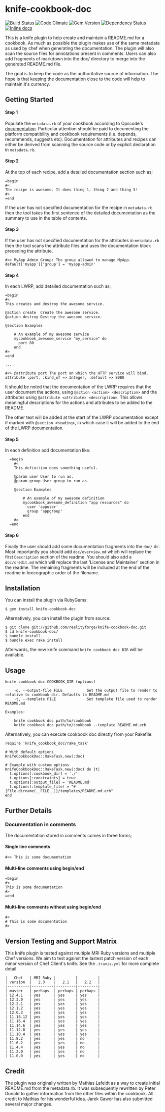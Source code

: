 # knife-cookbook-doc

[![Build Status](http://img.shields.io/travis/realityforge/knife-cookbook-doc.svg)](https://travis-ci.org/realityforge/knife-cookbook-doc)
[![Code Climate](https://codeclimate.com/github/realityforge/knife-cookbook-doc/badges/gpa.svg)](https://codeclimate.com/github/realityforge/knife-cookbook-doc)
[![Gem Version](https://badge.fury.io/rb/knife-cookbook-doc.svg)](http://badge.fury.io/rb/knife-cookbook-doc)
[![Dependency Status](https://gemnasium.com/realityforge/knife-cookbook-doc.svg)](https://gemnasium.com/realityforge/knife-cookbook-doc)
[![Inline docs](http://inch-ci.org/github/realityforge/knife-cookbook-doc.svg)](http://inch-ci.org/github/realityforge/knife-cookbook-doc)


This is a knife plugin to help create and maintain a README.md for a cookbook.
As much as possible the plugin makes use of the same metadata as used by chef
when generating the documentation. The plugin will also scan the source files
for annotations present in comments. Users can also add fragments of markdown
into the doc/ directory to merge into the generated README.md file.

The goal is to keep the code as the authoritative source of information. The
hope is that keeping the documentation close to the code will help to maintain
it's currency.

## Getting Started

#### Step 1

Populate the `metadata.rb` of your cookbook according to Opscode's
[documentation](http://docs.opscode.com/config_rb_metadata.html). Particular
attention should be paid to documenting the platform compatibility and
cookbook requirements (i.e. depends, recommends, suggests etc). Documentation
for attributes and recipes can either be derived from scanning the source
code or by explicit declaration in `metadata.rb`.

#### Step 2

At the top of each recipe, add a detailed documentation section such as;

    =begin
    #<
    The recipe is awesome. It does thing 1, thing 2 and thing 3!
    #>
    =end

If the user has not specified documentation for the recipe in `metadata.rb`
then the tool takes the first sentence of the detailed documentation as the
summary to use in the table of contents.

#### Step 3

If the user has not specified documentation for the attributes in `metadata.rb`
then the tool scans the attribute files and uses the documentation block
preceding the attribute.

    #<> MyApp Admin Group: The group allowed to manage MyApp.
    default['myapp']['group'] = 'myapp-admin'

#### Step 4

In each LWRP, add detailed documentation such as;

    =begin
    #<
    This creates and destroy the awesome service.

    @action create  Create the awesome service.
    @action destroy Destroy the awesome service.

    @section Examples

        # An example of my awesome service
        mycookbook_awesome_service "my_service" do
          port 80
        end
    #>
    =end

    ...

    #<> @attribute port The port on which the HTTP service will bind.
    attribute :port, :kind_of => Integer, :default => 8080

It should be noted that the documentation of the LWRP requires that the user
document the actions, using `@action <action> <description>` and the attributes
using `@attribute <attribute> <description>`. This allows meaningful
descriptions for the actions and attributes to be added to the README.

The other text will be added at the start of the LWRP documentation
except if marked with `@section <heading>`, in which case it will be added
to the end of the LWRP documentation.

#### Step 5

In each definition add documentation like:

      =begin
        #<
        This definition does something useful.

        @param user User to run as.
        @param group User group to run as.

        @section Examples

            # An example of my awesome definition
            mycookbook_awesome_definition "app resources" do
              user 'appuser'
              group 'appgroup'
            end
        #>
      =end


#### Step 6

Finally the user should add some documentation fragments into the `doc/` dir.
Most importantly you should add `doc/overview.md` which will replace the first
`Description` section of the readme. You should also add a `doc/credit.md` which
will replace the last 'License and Maintainer' section in the readme. The
remaining fragments will be included at the end of the readme in lexicographic
order of the filename.

## Installation

You can install the plugin via RubyGems:

    $ gem install knife-cookbook-doc

Alternatively, you can install the plugin from source:

    $ git clone git://github.com/realityforge/knife-cookbook-doc.git
    $ cd knife-cookbook-doc/
    $ bundle install
    $ bundle exec rake install

Afterwards, the new knife command `knife cookbook doc DIR` will be available.

## Usage

    knife cookbook doc COOKBOOK_DIR (options)

        -o, --output-file FILE           Set the output file to render to relative to cookbook dir. Defaults to README.md
        -t, --template FILE              Set template file used to render README.md

    Examples:

        knife cookbook doc path/to/cookbook
        knife cookbook doc path/to/cookbook --template README.md.erb

Alternatively, you can execute cookbook doc directly from your Rakefile:

    require 'knife_cookbook_doc/rake_task'

    # With default options
    KnifeCookbookDoc::RakeTask.new(:doc)

    # Example with custom options
    KnifeCookbookDoc::RakeTask.new(:doc) do |t|
      t.options[:cookbook_dir] = './'
      t.options[:constraints] = true
      t.options[:output_file] = 'README.md'
      t.options[:template_file] = "#{File.dirname(__FILE__)}/templates/README.md.erb"
    end

## Further Details

### Documentation in comments

The documentation stored in comments comes in three forms;

#### Single line comments

    #<> This is some documentation

#### Multi-line comments using begin/end

    =begin
    #<
    This is some documentation
    #>
    =end

#### Multi-line comments without using begin/end

    #<
    # This is some documentation
    #>

## Version Testing and Support Matrix

This knife plugin is tested against multiple MRI Ruby versions and multiple
Chef versions. We aim to test against the lastest patch version of each minor
version of Chef Client's knife. See the `.travis.yml` for more complete detail.

```
|   Chef   | MRI Ruby |         |         |
| version  |   2.0    |   2.1   |   2.2   |
|----------|----------|---------|---------|
| master   | perhaps  | perhaps | perhaps |
| 12.4.1   | yes      | yes     | yes     |
| 12.3.0   | yes      | yes     | yes     |
| 12.2.1   | yes      | yes     | yes     |
| 12.1.2   | yes      | yes     | yes     |
| 12.0.3   | yes      | yes     | yes     |
| 11.18.12 | yes      | yes     | yes     |
| 11.16.4  | yes      | yes     | yes     |
| 11.14.6  | yes      | yes     | yes     |
| 11.12.8  | yes      | yes     | yes     |
| 11.10.4  | yes      | yes     | yes     |
| 11.8.2   | yes      | yes     | no      |
| 11.6.2   | yes      | yes     | no      |
| 11.4.4   | yes      | yes     | no      |
| 11.2.0   | yes      | yes     | no      |
| 11.0.0   | yes      | yes     | no      |
```

## Credit

The plugin was originally written by Mathias Lafeldt as a way to create
initial README.md from the metadata.rb. It was subsequently rewritten by
Peter Donald to gather information from the other files within the cookbook.
All credit to Mathias for his wonderful idea. Jarek Gawor has also submitted
several major changes.
